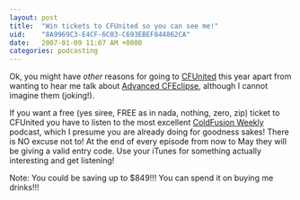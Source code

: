 ```yaml
---
layout: post
title:  "Win tickets to CFUnited so you can see me!"
uid:	"8A9969C3-E4CF-6C03-C693EBEF844862CA"
date:   2007-01-09 11:07 AM +0000
categories: podcasting
---
```

Ok, you might have *other* reasons for going to <a href="http://www.cfunited.com/2007/">CFUnited</a> this year apart from wanting to hear me talk about <a href="http://cfunited.com/2007/pages/topics.cfm#track-advancedcf">Advanced CFEclipse</a>, although I cannot imagine them (joking!).

If you want a free (yes siree, FREE as in nada, nothing, zero, zip) ticket to CFUnited you have to listen to the most excellent <a href="http://cfunited.com/2007/pages/topics.cfm#track-advancedcf">ColdFusion Weekly</a> podcast, which I presume you are already doing for goodness sakes! There is NO excuse not to! At the end of every episode from now to May they will be giving a valid entry code. Use your iTunes for something actually interesting and get listening!

Note: You could be saving up to $849!!! You can spend it on buying me drinks!!!